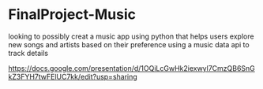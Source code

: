 # FinalProject-Music

looking to possibly creat a music app using python that helps users explore new songs and 
artists based on their preference using a music data api to track details

https://docs.google.com/presentation/d/1OQiLcGwHk2iexwyl7CmzQB6SnGkZ3FYH7twFElUC7kk/edit?usp=sharing
